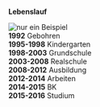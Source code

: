 **Lebenslauf**  
  
![nur ein Beispiel](https://commons.wikimedia.org/wiki/File:Example_de.jpg "Beispielbild")  
**1992** Gebohren  
**1995-1998** Kindergarten  
**1998-2003** Grundschule  
**2003-2008** Realschule  
**2008-2012** Ausbildung  
**2012-2014** Arbeiten  
**2014-2015** BK  
**2015-2016** Studium  
